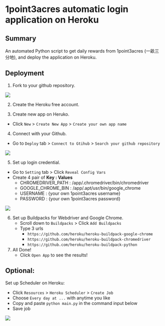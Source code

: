 # 1point3acres automatic login application on Heroku

## Summary
An automated Python script to get daily rewards from 1point3acres (一畝三分地), 
and deploy the application on Heroku.

## Deployment

1. Fork to your github repository.
<img src="https://imgur.com/k3Y979C.png">

2. Create the Heroku free account.

3. Create new app on Heruko.
  - Click `New` > `Create New App` > `Create your own app name`
 
4. Connect with your Github.
  - Go to `Deploy` tab > `Connect to Gtihub` > `Search your github repository`
<img src="https://imgur.com/5KxqpRZ.png">

5. Set up login credential.
  - Go to `Setting` tab > Click `Reveal Config Vars`
  - Create 4 pair of **Key : Values**
    - CHROMEDRIVER_PATH : /app/.chromedriver/bin/chromedriver
    - GOOGLE_CHROME_BIN : /app/.apt/usr/bin/google_chrome
    - USERNAME : {your own 1point3acres username}
    - PASSWORD : {your own 1point3acres password}
    
<img src="https://imgur.com/Vi1rjnl.png">

6. Set up Buildpacks for Webdriver and Google Chrome.
    - Scroll down to `Buildpacks` > Click `Add Buildpacks`
    - Type 3 urls
      - `https://github.com/heroku/heroku-buildpack-google-chrome`
      - `https://github.com/heroku/heroku-buildpack-chromedriver`
      - `https://github.com/heroku/heroku-buildpack-python`
7. All Done!
   - Click `Open App` to see the results!
   
Optional:
-
Set up Scheduler on Heroku:
* Click `Resources` > `Heroku Scheduler` > `Create Job`
* Choose `Every day at ...` with anytime you like
* Copy and paste `python main.py` in the command input below
* Save job

<img src="https://i.imgur.com/hj6adwI.png">

